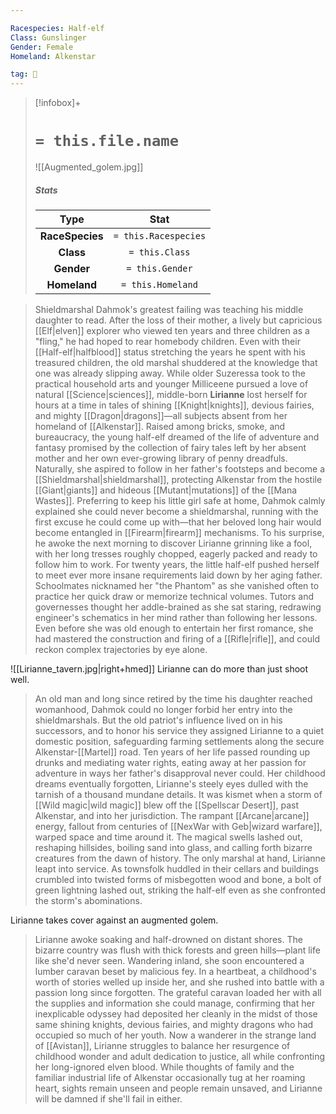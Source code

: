 ```yaml
---

Racespecies: Half-elf
Class: Gunslinger
Gender: Female
Homeland: Alkenstar

tag: 👤️
---
```


> [!infobox]+
> #  `= this.file.name`
> ![[Augmented_golem.jpg]]
> ##### Stats
> Type | Stat |
> :---: |:---:|
> **RaceSpecies** | `= this.Racespecies` |
> **Class** | `= this.Class` |
> **Gender** | `= this.Gender` |
> **Homeland** | `= this.Homeland` |



> Shieldmarshal Dahmok's greatest failing was teaching his middle daughter to read. After the loss of their mother, a lively but capricious [[Elf|elven]] explorer who viewed ten years and three children as a "fling," he had hoped to rear homebody children. Even with their [[Half-elf|halfblood]] status stretching the years he spent with his treasured children, the old marshal shuddered at the knowledge that one was already slipping away.
> While older Suzeressa took to the practical household arts and younger Milliceene pursued a love of natural [[Science|sciences]], middle-born **Lirianne** lost herself for hours at a time in tales of shining [[Knight|knights]], devious fairies, and mighty [[Dragon|dragons]]—all subjects absent from her homeland of [[Alkenstar]]. Raised among bricks, smoke, and bureaucracy, the young half-elf dreamed of the life of adventure and fantasy promised by the collection of fairy tales left by her absent mother and her own ever-growing library of penny dreadfuls. Naturally, she aspired to follow in her father's footsteps and become a [[Shieldmarshal|shieldmarshal]], protecting Alkenstar from the hostile [[Giant|giants]] and hideous [[Mutant|mutations]] of the [[Mana Wastes]]. Preferring to keep his little girl safe at home, Dahmok calmly explained she could never become a shieldmarshal, running with the first excuse he could come up with—that her beloved long hair would become entangled in [[Firearm|firearm]] mechanisms. To his surprise, he awoke the next morning to discover Lirianne grinning like a fool, with her long tresses roughly chopped, eagerly packed and ready to follow him to work.
> For twenty years, the little half-elf pushed herself to meet ever more insane requirements laid down by her aging father. Schoolmates nicknamed her "the Phantom" as she vanished often to practice her quick draw or memorize technical volumes. Tutors and governesses thought her addle-brained as she sat staring, redrawing engineer's schematics in her mind rather than following her lessons. Even before she was old enough to entertain her first romance, she had mastered the construction and firing of a [[Rifle|rifle]], and could reckon complex trajectories by eye alone.

![[Lirianne_tavern.jpg|right+hmed]] 
 Lirianne can do more than just shoot well.
> An old man and long since retired by the time his daughter reached womanhood, Dahmok could no longer forbid her entry into the shieldmarshals. But the old patriot's influence lived on in his successors, and to honor his service they assigned Lirianne to a quiet domestic position, safeguarding farming settlements along the secure Alkenstar-[[Martel]] road. Ten years of her life passed rounding up drunks and mediating water rights, eating away at her passion for adventure in ways her father's disapproval never could. Her childhood dreams eventually forgotten, Lirianne's steely eyes dulled with the tarnish of a thousand mundane details.
> It was kismet when a storm of [[Wild magic|wild magic]] blew off the [[Spellscar Desert]], past Alkenstar, and into her jurisdiction. The rampant [[Arcane|arcane]] energy, fallout from centuries of [[NexWar with Geb|wizard warfare]], warped space and time around it. The magical swells lashed out, reshaping hillsides, boiling sand into glass, and calling forth bizarre creatures from the dawn of history. The only marshal at hand, Lirianne leapt into service. As townsfolk huddled in their cellars and buildings crumbled into twisted forms of misbegotten wood and bone, a bolt of green lightning lashed out, striking the half-elf even as she confronted the storm's abominations.

 
 Lirianne takes cover against an augmented golem.
> Lirianne awoke soaking and half-drowned on distant shores. The bizarre country was flush with thick forests and green hills—plant life like she'd never seen. Wandering inland, she soon encountered a lumber caravan beset by malicious fey. In a heartbeat, a childhood's worth of stories welled up inside her, and she rushed into battle with a passion long since forgotten. The grateful caravan loaded her with all the supplies and information she could manage, confirming that her inexplicable odyssey had deposited her cleanly in the midst of those same shining knights, devious fairies, and mighty dragons who had occupied so much of her youth.
> Now a wanderer in the strange land of [[Avistan]], Lirianne struggles to balance her resurgence of childhood wonder and adult dedication to justice, all while confronting her long-ignored elven blood. While thoughts of family and the familiar industrial life of Alkenstar occasionally tug at her roaming heart, sights remain unseen and people remain unsaved, and Lirianne will be damned if she'll fail in either.








